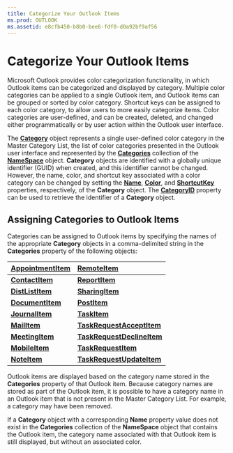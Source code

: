 ```yaml
---
title: Categorize Your Outlook Items
ms.prod: OUTLOOK
ms.assetid: e8cfb450-b8b0-bee6-fdf0-d0a92bf9af56
---
```



# Categorize Your Outlook Items

Microsoft Outlook provides color categorization functionality, in which Outlook items can be categorized and displayed by category. Multiple color categories can be applied to a single Outlook item, and Outlook items can be grouped or sorted by color category. Shortcut keys can be assigned to each color category, to allow users to more easily categorize items. Color categories are user-defined, and can be created, deleted, and changed either programmatically or by user action within the Outlook user interface.

The  **[Category](category-object-outlook.md)** object represents a single user-defined color category in the Master Category List, the list of color categories presented in the Outlook user interface and represented by the **[Categories](namespace-categories-property-outlook.md)** collection of the **[NameSpace](namespace-object-outlook.md)** object. **Category** objects are identified with a globally unique identifier (GUID) when created, and this identifier cannot be changed. However, the name, color, and shortcut key associated with a color category can be changed by setting the **[Name](category-name-property-outlook.md)**,  **[Color](category-color-property-outlook.md)**, and  **[ShortcutKey](category-shortcutkey-property-outlook.md)** properties, respectively, of the **Category** object. The **[CategoryID](category-categoryid-property-outlook.md)** property can be used to retrieve the identifier of a **Category** object.

## Assigning Categories to Outlook Items

Categories can be assigned to Outlook items by specifying the names of the appropriate  **Category** objects in a comma-delimited string in the **Categories** property of the following objects:



| **[AppointmentItem](appointmentitem-object-outlook.md)**| **[RemoteItem](remoteitem-object-outlook.md)**|
|:-----|:-----|
| **[ContactItem](contactitem-object-outlook.md)**| **[ReportItem](reportitem-object-outlook.md)**|
| **[DistListItem](distlistitem-object-outlook.md)**| **[SharingItem](sharingitem-object-outlook.md)**|
| **[DocumentItem](documentitem-object-outlook.md)**| **[PostItem](postitem-object-outlook.md)**|
| **[JournalItem](journalitem-object-outlook.md)**| **[TaskItem](taskitem-object-outlook.md)**|
| **[MailItem](mailitem-object-outlook.md)**| **[TaskRequestAcceptItem](taskrequestacceptitem-object-outlook.md)**|
| **[MeetingItem](meetingitem-object-outlook.md)**| **[TaskRequestDeclineItem](taskrequestdeclineitem-object-outlook.md)**|
| **[MobileItem](http://msdn.microsoft.com/library/da8149d5-66d3-ea02-941f-e7f2f9eb6bc3%28Office.15%29.aspx)**| **[TaskRequestItem](taskrequestitem-object-outlook.md)**|
| **[NoteItem](noteitem-object-outlook.md)**| **[TaskRequestUpdateItem](taskrequestupdateitem-object-outlook.md)**|
Outlook items are displayed based on the category name stored in the  **Categories** property of that Outlook item. Because category names are stored as part of the Outlook item, it is possible to have a category name in an Outlook item that is not present in the Master Category List. For example, a category may have been removed.

If a  **Category** object with a corresponding **Name** property value does not exist in the **Categories** collection of the **NameSpace** object that contains the Outlook item, the category name associated with that Outlook item is still displayed, but without an associated color.


